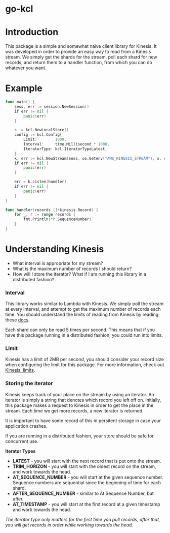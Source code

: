 # go-kcl

# Introduction
This package is a simple and somewhat naïve client library for Kinesis. It was developed in order to provide an easy way to read from a Kinesis stream. We simply get the shards for the stream, poll each shard for new records, and return them to a handler function, from which you can do whatever you want.

# Example
```go
func main() {
	sess, err := session.NewSession()
	if err != nil {
		panic(err)
	}

	s := kcl.NewLocalStore()
	config := kcl.Config{
		Limit:        1000,
		Interval:     time.Millisecond * 1000,
		IteratorType: kcl.IteratorTypeLatest,
	}
	k, err := kcl.NewStream(sess, os.Getenv("AWS_KINESIS_STREAM"), s, config)
	if err != nil {
		panic(err)
	}

	err = k.Listen(handler)
	if err != nil {
		panic(err)
	}
}

func handler(records []*kinesis.Record) {
	for _, r := range records {
		fmt.Println(*r.SequenceNumber)
	}
}
```

# Understanding Kinesis
* What interval is appropriate for my stream?
* What is the maximum number of records I should return?
* How will I store the iterator? What if I am running this library in a distributed fashion?

### Interval
This library works similar to Lambda with Kinesis. We simply poll the stream at every interval, and attempt to get the maximum number of records each time. You should understand the limits of reading from Kinesis by reading these [docs](http://docs.aws.amazon.com/streams/latest/dev/service-sizes-and-limits.html).

Each shard can only be read 5 times per second. This means that if you have this package running in a distributed fashion, you could run into limits.

### Limit
Kinesis has a limit of 2MB per second, you should consider your record size when configuring the limit for this package. For more information, check out [Kinesis' limits](http://docs.aws.amazon.com/streams/latest/dev/service-sizes-and-limits.html).

### Storing the iterator
Kinesis keeps track of your place on the stream by using an iterator. An iterator is simply a string that denotes which record you left off on. Initially, this package makes a request to Kinesis in order to get the place in the stream. Each time we get more records, a new iterator is returned.

It is important to have some record of this in persitent storage in case your application crashes.

If you are running in a distributed fashion, your store should be safe for concurrent use.

**Iterator Types**
* **LATEST** - you will start with the next record that is put onto the stream.
* **TRIM_HORIZON** - you will start with the oldest record on the stream, and work towards the head.
* **AT_SEQUENCE_NUMBER** - you will start at the given sequence number. Sequence numbers are sequential since the beginning of time for each shard.
* **AFTER_SEQUENCE_NUMBER** - similar to At Sequence Number, but after.
* **AT_TIMESTAMP** - you will start at the first record at a given timestamp and work towards the head.

_The iterator type only matters for the first time you pull records, after that, you will get records in order while working towards the head._